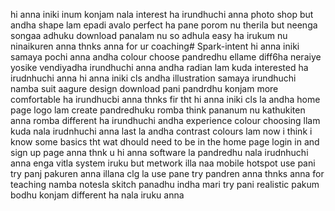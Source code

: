 hi anna iniki inum konjam nala interest ha irundhuchi anna photo shop but andha shape lam epadi avalo perfect ha pane porom nu therila but neenga songaa adhuku download panalam nu so adhula easy ha irukum nu ninaikuren anna thnks anna for ur coaching# Spark-intent
hi anna iniki samaya pochi anna andha colour choose pandredhu ellame diff6ha neraiye yosike vendiyadha irundhuchi anna andha radian lam kuda interested ha irudnhuchi anna 
hi anna iniki cls andha illustration samaya irundhuchi namba suit aagure design download pani pandrdhu konjam more comfortable ha irundhucbi anna thnks fir tht
hi anna iniki cls la andha home page logo lam create pandredhuku romba think pananum nu kathukiten anna romba different ha irundhuchi andha experience colour choosing llam kuda nala irudnhuchi anna last la andha contrast colours lam now i think i know some basics tht wat dhould need to be in the home page login in and sign up page anna thnk u
hi anna software la pandredhu nala irudnhuchi anna enga vitla system iruku but metwork illa naa mobile hotspot use pani try panj pakuren anna illana clg la use pane try pandren anna thnks anna for teaching namba notesla skitch panadhu indha mari try pani realistic pakum bodhu konjam different ha nala iruku anna
